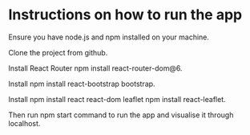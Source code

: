 # Instructions on how to run the app

Ensure you have node.js and npm installed on your machine.

Clone the project from github. 

Install React Router npm install react-router-dom@6.

Install npm install react-bootstrap bootstrap.

Install npm install react react-dom leaflet  npm install react-leaflet.

Then run npm start command to run the app and visualise it through localhost. 
